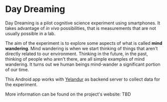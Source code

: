 Day Dreaming
============

Day Dreaming is a pilot cognitive science experiment using smartphones. It takes advantage of *in vivo* possibilities, that is measurements that are not usually possible in a lab.

The aim of the experiment is to explore some aspects of what is called **mind wandering**. Mind wandering is when we start thinking of things that aren't directly related to our environment. Thinking in the future, in the past, thinking of people who aren't there, are all simple examples of mind wandering. It turns out we human beings mind-wander a significant portion of our time.

This Android app works with [Yelandur](https://github.com/wehlutyk/yelandur) as backend server to collect data for the experiment.

More information can be found on the project's website: TBD
